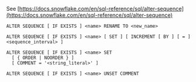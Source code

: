 See [https://docs.snowflake.com/en/sql-reference/sql/alter-sequence](https://docs.snowflake.com/en/sql-reference/sql/alter-sequence)
```
ALTER SEQUENCE [ IF EXISTS ] <name> RENAME TO <new_name>

ALTER SEQUENCE [ IF EXISTS ] <name> [ SET ] [ INCREMENT [ BY ] [ = ] <sequence_interval> ]

ALTER SEQUENCE [ IF EXISTS ] <name> SET
  [ { ORDER | NOORDER } ]
  [ COMMENT = '<string_literal>' ]

ALTER SEQUENCE [ IF EXISTS ] <name> UNSET COMMENT
```
